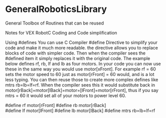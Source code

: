 # GeneralRoboticsLibrary
General Toolbox of Routines that can be reused


Notes for VEX RobotC Coding and Code simplification

Using #defines
You can use C Compiler #define Directive to simplify your code and make it much more readable.
the directive allows you to replace blocks of code with simpler code.  Then when the compiler sees the #defined item it simply replaces it with the original code.  The example below defines rf, rb, lf and lb as four motors.  In your code you can now use these in the same way you would use motor[xFront].  For example rf = 60 sets the motor speed to 60 just as motor[rFront] = 60 would, and is a lot less typing.
You can then reuse those to create more complex defines like mtrs rb=lb=lf=rf.  When the compiler sees this it would substitute back in motor[rBack]=motor[lBack]=motor=[lFront]=motor[rFront], thus if you say mtrs = 60 it would set all of your motors to power level 60.

  #define rf motor[rFront]
  #define rb motor[rBack]  
  #define lf motor[lFront]
  #define lb motor[lBack]
  #define mtrs rb=lb=lf=rf
